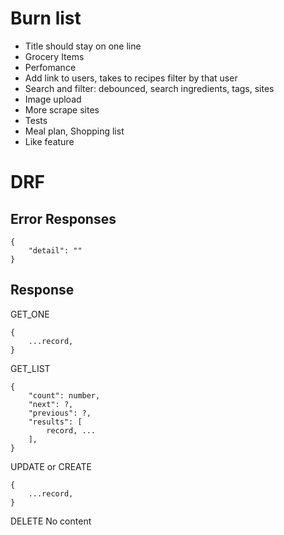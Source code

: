 # Burn list
- Title should stay on one line
- Grocery Items
- Perfomance
- Add link to users, takes to recipes filter by that user
- Search and filter: debounced, search ingredients, tags, sites
- Image upload
- More scrape sites
- Tests
- Meal plan, Shopping list
- Like feature


# DRF

## Error Responses
```
{
    "detail": ""
}
```

## Response
GET_ONE
```
{
    ...record,
}
```

GET_LIST
```
{
    "count": number,
    "next": ?,
    "previous": ?,
    "results": [
        record, ...
    ],
}
```

UPDATE or CREATE
```
{
    ...record,
}
```

DELETE
No content
